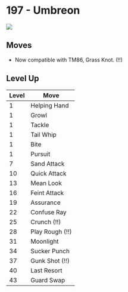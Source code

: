 # 197 - Umbreon
![][197]

## Moves

 - Now compatible with TM86, Grass Knot. (!!)

## Level Up

Level | Move
---   | ---
  1   | Helping Hand
  1   | Growl
  1   | Tackle
  1   | Tail Whip
  1   | Bite
  1   | Pursuit
  7   | Sand Attack
 10   | Quick Attack
 13   | Mean Look
 16   | Feint Attack
 19   | Assurance
 22   | Confuse Ray
 25   | Crunch (!!)
 28   | Play Rough (!!)
 31   | Moonlight
 34   | Sucker Punch
 37   | Gunk Shot (!!)
 40   | Last Resort
 43   | Guard Swap



[197]: /img/pokemon/197.png
